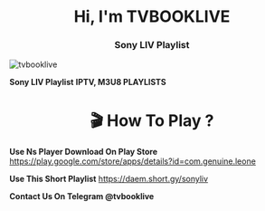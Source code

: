 <h1 align="center">Hi, I'm TVBOOKLIVE</h1>
<h3 align="center"> Sony LIV Playlist</h3>

<p img align="right" alt="Coding" width="400" src="https://selectra.in/sites/selectra.in/files/dth/logo/dd-free-dish.png" ></p>

<p align="left"> <img src="https://komarev.com/ghpvc/?username=tvbooklive&label=Profile%20views&color=0e75b6&style=flat" alt="tvbooklive" /> </p>


**Sony LIV Playlist** 
**IPTV, M3U8 PLAYLISTS**

<h1 align="center">🎬 How To Play ? </h1>

**Use Ns Player Download On Play Store** 
https://play.google.com/store/apps/details?id=com.genuine.leone 

**Use This Short Playlist** 
https://daem.short.gy/sonyliv

**Contact Us On Telegram @tvbooklive** 

